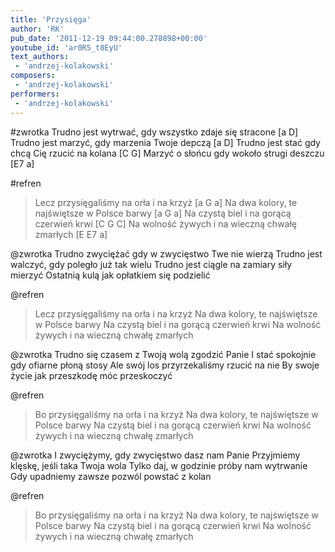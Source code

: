 ```yaml
---
title: 'Przysięga'
author: 'RK'
pub_date: '2011-12-19 09:44:00.278898+00:00'
youtube_id: 'ar0R5_t8EyU'
text_authors:
 - 'andrzej-kolakowski'
composers:
 - 'andrzej-kolakowski'
performers:
 - 'andrzej-kolakowski'
---
```


#zwrotka
Trudno jest wytrwać, gdy wszystko zdaje się stracone [a D]
Trudno jest marzyć, gdy marzenia Twoje depczą [a D]
Trudno jest stać gdy chcą Cię rzucić na kolana [C G]
Marzyć o słońcu gdy wokoło strugi deszczu [E7 a]

#refren
>Lecz przysięgaliśmy na orła i na krzyż [a G a]
>Na dwa kolory, te najświętsze w Polsce barwy [a G a]
>Na czystą biel i na gorącą czerwień krwi [C G C]
>Na wolność żywych i na wieczną chwałę zmarłych [E E7 a]

@zwrotka
Trudno zwyciężać gdy w zwycięstwo Twe nie wierzą
Trudno jest walczyć, gdy poległo już tak wielu
Trudno jest ciągle na zamiary siły mierzyć
Ostatnią kulą jak opłatkiem się podzielić

@refren
>Lecz przysięgaliśmy na orła i na krzyż
>Na dwa kolory, te najświętsze w Polsce barwy
>Na czystą biel i na gorącą czerwień krwi
>Na wolność żywych i na wieczną chwałę zmarłych

@zwrotka
Trudno się czasem z Twoją wolą zgodzić Panie
I stać spokojnie gdy ofiarne płoną stosy
Ale swój los przyrzekaliśmy rzucić na nie
By swoje życie jak przeszkodę móc przeskoczyć

@refren
>Bo przysięgaliśmy na orła i na krzyż
>Na dwa kolory, te najświętsze w Polsce barwy
>Na czystą biel i na gorącą czerwień krwi
>Na wolność żywych i na wieczną chwałę zmarłych

@zwrotka
I zwyciężymy, gdy zwycięstwo dasz nam Panie
Przyjmiemy klęskę, jeśli taka Twoja wola
Tylko daj, w godzinie próby nam wytrwanie
Gdy upadniemy zawsze pozwól powstać z kolan

@refren
>Bo przysięgaliśmy na orła i na krzyż
>Na dwa kolory, te najświętsze w Polsce barwy
>Na czystą biel i na gorącą czerwień krwi
>Na wolność żywych i na wieczną chwałę zmarłych
